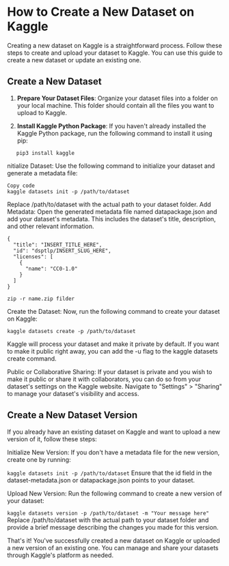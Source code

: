 # How to Create a New Dataset on Kaggle

Creating a new dataset on Kaggle is a straightforward process. Follow these steps to create and upload your dataset to Kaggle. You can use this guide to create a new dataset or update an existing one.

## Create a New Dataset

1. **Prepare Your Dataset Files**: Organize your dataset files into a folder on your local machine. This folder should contain all the files you want to upload to Kaggle.

2. **Install Kaggle Python Package**: If you haven't already installed the Kaggle Python package, run the following command to install it using pip:

```
   pip3 install kaggle
```

nitialize Dataset: Use the following command to initialize your dataset and generate a metadata file:

```
Copy code
kaggle datasets init -p /path/to/dataset
```
Replace /path/to/dataset with the actual path to your dataset folder.
Add Metadata: Open the generated metadata file named datapackage.json and add your dataset's metadata. This includes the dataset's title, description, and other relevant information.
```
{
  "title": "INSERT_TITLE_HERE",
  "id": "dsptlp/INSERT_SLUG_HERE",
  "licenses": [
    {
      "name": "CC0-1.0"
    }
  ]
}
```

```zip -r name.zip filder```


Create the Dataset: Now, run the following command to create your dataset on Kaggle:
```
kaggle datasets create -p /path/to/dataset
```
Kaggle will process your dataset and make it private by default. If you want to make it public right away, you can add the -u flag to the kaggle datasets create command.

Public or Collaborative Sharing: If your dataset is private and you wish to make it public or share it with collaborators, you can do so from your dataset's settings on the Kaggle website. 
Navigate to "Settings" > "Sharing" to manage your dataset's visibility and access.

## Create a New Dataset Version
If you already have an existing dataset on Kaggle and want to upload a new version of it, follow these steps:

Initialize New Version: If you don't have a metadata file for the new version, create one by running:

```kaggle datasets init -p /path/to/dataset```
Ensure that the id field in the dataset-metadata.json or datapackage.json points to your dataset.

Upload New Version: Run the following command to create a new version of your dataset:

```kaggle datasets version -p /path/to/dataset -m "Your message here" ```
Replace /path/to/dataset with the actual path to your dataset folder and provide a brief message describing the changes you made for this version.

That's it! You've successfully created a new dataset on Kaggle or uploaded a new version of an existing one. You can manage and share your datasets through Kaggle's platform as needed.
